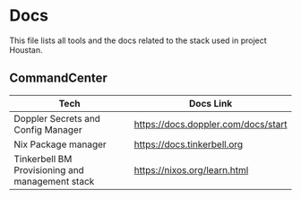# Docs
This file lists all tools and the docs related to the stack used in project Houstan.

## CommandCenter

| Tech | Docs Link |
| --- | --- |
| Doppler Secrets and Config Manager | https://docs.doppler.com/docs/start |
| Nix Package manager | https://docs.tinkerbell.org |
| Tinkerbell BM Provisioning and management stack | https://nixos.org/learn.html |
